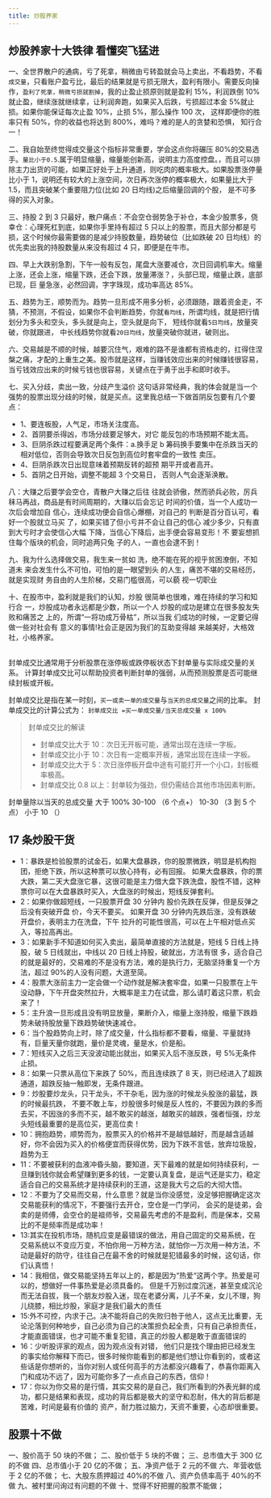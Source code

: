 ```yaml
---
title: 炒股养家
---
```


## 炒股养家十大铁律 看懂突飞猛进

一、全世界散户的通病，亏了死拿，稍微由亏转盈就会马上卖出，不看趋势，不看`成交量`，只看账户盈亏比，最后的结果就是亏损无限大，盈利有限小。需要反向操作，`盈利了死拿，稍微亏损就割掉`，我的止盈止损原则就是盈利 15%，利润跌倒 10%就止盈，继续涨就继续拿，让利润奔跑，如果买入后跌，亏损超过本金 5%就止损。如果你能保证每次止盈 10%，止损 5%，那么操作 100 次， 这样即便你的胜率只有 50%，你的收益也将达到 800%，难吗？难的是人的贪婪和恐惧， 知行合一！

二、我自始至终觉得成交量这个指标非常重要，学会这点你将碾压 80%的交易选手。`量比小于0.5`.属于明显缩量，缩量能创新高，说明主力高度控盘。，而且可以排除主力出货的可能，如果正好处于上升通道，则吃肉的概率极大。如果股票涨停量比小于 1，说明还有较大的上涨空间，次日再次涨停的概率极大，如果量比大于 1.5，而且突破某个重要阻力位(比如 20 日均线)之后缩量回调的个股， 是不可多得的买入对象。

三、持股 2 到 3 只最好，散户痛点：不会空仓弱势急于补仓，本金少股票多，侥幸仓：心理死杠到底，如果你手里持有超过 5 只以上的股票，而且大部分都是亏损，这个时候你最需要做的是减少持股数量，趋势破位（比如跌破 20 日均线）的优先卖出我的持股数量从来没有超过 4 只，即便是在牛市。

四、早上大跌别急割，下午一般有反包，尾盘大涨要减仓，次日回调机率大。缩量上涨，还会上涨，缩量下跌，还会下跌，放量滞涨？，头部已现，缩量止跌，底部已现，巨 量急涨，必然回调，字字珠现，成功率高达 85%。

五、趋势为王，顺势而为。趋势一旦形成不用多分析，必须跟随，跟着资金走，不猜，不预测，不假设，如果你不会判断趋势，你就`看均线`，所谓均线，就是把行情划分为多头和空头，多头就是向上，空头就是向下， 短线你就看`5日均线`，放量突破，你就跟进， 中长线趋势你就看`20日均线`，放量突破你就进，破则出。

六、交易越是不顺的时候，越要沉住气，艰难的路不是谁都有资格走的，扛得住涅槃之痛，才配的上重生之美。股市就是这样，当赚钱效应出来的时候赚钱很容易，当亏钱效应出来的时候亏钱也很容易，关键点在于勇于出手和即时收手。

七、买入分歧，卖出一致，分歧产生溢价 这句话非常经典，我的体会就是当一个强势的股票出现分歧的时候，就是买点。这里我总结一下做首阴反包要有几个要点：

- 1、要连板股，人气足，市场关注度高。
- 2、首阴要杀得凶，市场分歧要足够大，对它 能反包的市场预期不能太高。
- 3、巨阴杀跌过程要满足两个条件：a.换手足 b 筹码换手要集中在杀跌当天的相对低位，否则会导致次日反包到高位时套牢盘的一致性 卖压。
- 4、巨阴杀跌次日出现意味着预期反转的超预 期平开或者高开。
- 5、首阴之日开始，调整不能超 3 个交易日， 否则人气会逐渐涣散。

八：大赚之后要学会空仓，青散户大赚之后往 往就会骄傲，然而骄兵必败，厉兵秣马再战，商品是有时间周期的，大赚以后会忘记 时间的价值，当一个人成功一次后会增加自 信心，连续成功便会自信心爆棚，对自己的 判断是百分百认可，看好一个股就立马买 了，如果买错了但小亏并不会让自己的信心 减少多少，只有直到大亏时才会使信心大幅 下降，当信心下降后，出手便会容易变形！不 要妄想抓住每个版块的机会，同时追两只兔 子的人，一直也会逮不到！

九、我为什么选择做交易，我生来一贫如 洗，绝不能在死的视乎贫困潦倒，不知道未 来会发生什么不可怕，可怕的是一眼望到头 的人生，痛苦不堪的交易经历，就是实现财 务自由的人生阶梯，交易门槛很高，可以藐 视一切职业

十、在股市中，盈利就是我们的认知，炒股 很简单也很难，难在持续的学习和知行合 一，炒股成功者永远都是少数，所以一个人 炒股的成功是建立在很多股友失败和痛苦之 上的，所谓“一将功成万骨枯”，所以当我 们成功的时候，一定要记得做一些对社会有 意义的事情!社会正是因为我们的互助变得越 来越美好，大格效社，小格养家。

##

封单成交比通常用于分析股票在涨停板或跌停板状态下封单量与实际成交量的关系。
计算封单成交比可以帮助投资者判断封单的强弱，从而预测股票是否可能继续封板或开板。

封单成交比是指在某一时刻，`买一或卖一单的成交量`与`当天的总成交量`之间的比率。
封单成交比的计算公式为： `封单成交比 =买一单成交量/当天总成交量 x 100%`

> 封单成交比的解读
>
> - 封单成交比大于 10：次日无开板可能，通常出现在连续一字板。
> - 封单成交比小于 10：次日有一定概率开板，通常出现在连续一字板。
> - 封单成交比大于 5：次日涨停板开盘中途有可能打开一个小口，封板概率极高。
> - 封单成交比 0.8 以上：封单较为强劲，但仍需结合其他市场因素判断。

封单量除以当天的总成交量
大于 100%
30-100 （6 个点+）
10-30 （3 到 5 个点）
小于 10 （）

## 17 条炒股干货

- 1：暴跌是检验股票的试金石，如果大盘暴跌，你的股票微跌，明显是机构抱团，拒绝下跌，所以这种票可以放心持有，必有回报。
  如果大盘暴跌，你的票大跌，第二天大盘涨它暴，这很可能是主力借大盘下跌洗盘，股性不错，这种票你可以在大盘暴跌时买入，大盘涨的时候出，短线反弹套利。
- 2：如果你做超短线，一只股票开盘 30 分钟内 股价先跌在反弹，但是反弹之后没有突破开盘 价，今天不要买。
  如果开盘 30 分钟内先跌后涨，没有跌破开盘价，表明主力在洗盘，下午 拉升的可能性很高，可以在上午相对低点买 入，等拉高再出。
- 3：如果新手不知道如何买入卖出，最简单直接的方法就是，短线 5 日线上持股，破 5 日线就出，中线以 20 日线上持股，破就出，方法有很 多，适合自己的就是最好的，交易难的不是没有方法，难的是执行力，无脑坚持重复一个方法，超过 90%的人没有问题，大道至简。
- 4：股票大涨前主力一定会做一个动作就是解决套牢盘，如果一只股票在上午没动静，下午开盘突然拉升，大概率是主力在试盘，那么请盯着这只票，机会来了！
- 5：主升浪一旦形成且没有明显放量，果断介入，缩量上涨持股，缩量下跌趋势未破持股放量下跌趋势破快速减仓。
- 6：当个股趋势向上时，除了成交量，什么指标都不要看，缩量、平量就持有，巨量天量你就跑，量价是灵魂，量是水，价是船。
- 7：短线买入之后三天没波动能出就出，如果买入后不涨反跌，号 5%无条件止损。
- 8：如果一只票从高位下来跌了 50%，而且连续跌了 8 天，则已经进入了超跌通道，超跌反抽一触即发，无条件跟进。
- 9：炒股要炒龙头，只干龙头，不干杂毛，因为涨的时候龙头股涨的最猛，跌的时候最抗跌， 不要不敢上车，炒股很多时候是反人性的，不要因为跌的多而去买，不因涨的多而不买，越不敢买的越涨，越敢买的越跌，强者恒强，炒龙头短线最重要的是高位买，更高位卖！
- 10：拥抱趋势，顺势而为，股票买入的价格并不是越低越好，而是越含适越好，你不会因为买入的价格便宜而获得优势，因为下跌不言低，放弃垃圾股，趋势为王
- 11：不要被获利的血液冲昏头脑，要知道，天下最难的就是如何持续获利，一旦赚到钱你就会希望赚到更多的钱，一定要认真复盘，是运气还是实力，稳定适合自己的交易系统才是持续获利的王道，这是我大亏之后的大彻大悟。
- 12：不要为了交易而交易，什么意思？就是当你没感觉，没足够把握确定这次交易能获利的情况下，不要强行去开仓，空仓是一门学问， 会买的是徒弟，会卖的是师傅，会空仓的是祖师爷，交易最先考虑的不是盈利，而是保本，交易比的不是频率而是成功率！
- 13:其实在投机市场，随机应变是最错误的做法，用自己固定的交易系统，在交易系统以不变应万变，不怕你用一万种方法，就怕你一万次用一种方法，不动是最好的防守，往往自己在最不舍的时候就是犯错最多的时候，这句话，你们认真悟！
- 14：我相信，做交易能坚持五年以上的，都是因为“热爱“这两个字。热爱是可以的，想做好一件事热爱是必须具备的。
  但是千万别过度沉迷，甚至变成沉沦而无法自拔，我一个朋友炒股入迷，现在老婆分离，儿子不亲，女儿不理，狗儿绕膝，相比炒股，家庭才是我们最大的责任
- 15:外不可控，内求于己。决不能将自己的失败归咎于他人，这点无比重要，无论沦落到何种地步，自己必须为自己的决策担负起全责，只有自己承担责任，才能直面错误，也才可能不重复犯错，真正的炒股人都是敢于直面错误的
- 16：少听股评家的观点，因为观点没有对错， 他们只是找个理由把已经发生的事实给你解释下而已，很多时候你能看到的都是他们想让你看到的，或者这些话是你想听的，当你对别人或任何高手的方法都没兴趣看了，恭喜你距离入门和成功不远了，因为可能你多了一点点自己的东西，信仰！
- 17：你以为你交易的是行情，其实交易的是自己，我们所看到的外表光鲜的成功，都只是结果和表现，成功的背后都是极大的坚守和忍耐，伟大的背后都是苦难，时间是最有价值的 资产，耐力胜过脑力，天资不重要，心态却很重要。

## 股票十不做

一、股价高于 50 块的不做；
二、股价低于 5 块的不做；
三、总市值大于 300 亿的不做
四、总市值小于 20 亿的不做；
五、净资产低于 2 元的不做
六、年营收低于 2 亿的不做；
七、大股东质押超过 40%的不做
八、资产负债率高于 40%的不做
九、被村里问询过有问题的不做
十、觉得不好把握的股票不能做；
